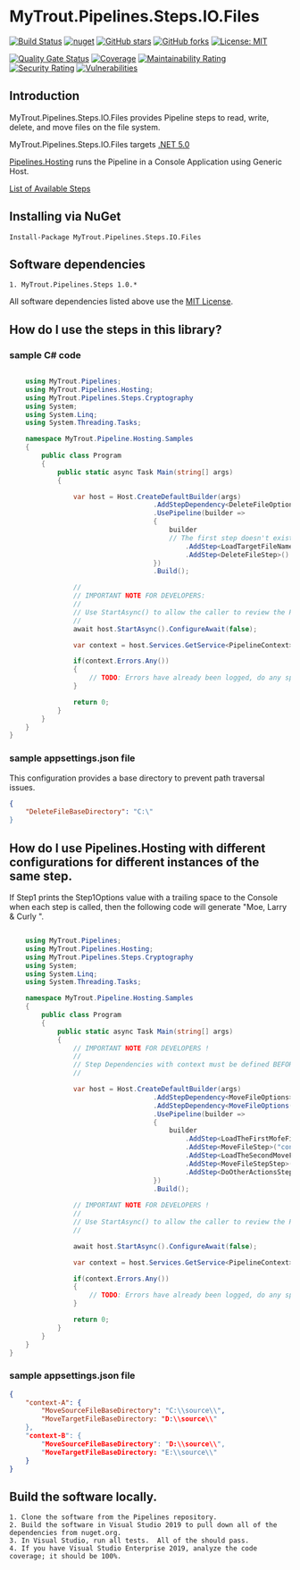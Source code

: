 # MyTrout.Pipelines.Steps.IO.Files

[![Build Status](https://dev.azure.com/mytrout/Pipelines/_apis/build/status/mytrout.Pipelines.Steps.IO.Files?branchName=master)](https://dev.azure.com/mytrout/Pipelines/_build/latest?definitionId=18&branchName=master)
[![nuget](https://buildstats.info/nuget/MyTrout.Pipelines.Steps.IO.Files?includePreReleases=true)](https://www.nuget.org/packages/MyTrout.Pipelines.Steps.IO.Files/)
[![GitHub stars](https://img.shields.io/github/stars/mytrout/Pipelines.svg)](https://github.com/mytrout/Pipelines/stargazers)
[![GitHub forks](https://img.shields.io/github/forks/mytrout/Pipelines.svg)](https://github.com/mytrout/Pipelines/network)
[![License: MIT](https://img.shields.io/github/license/mytrout/Pipelines.svg)](https://licenses.nuget.org/MIT)

[![Quality Gate Status](https://sonarcloud.io/api/project_badges/measure?project=Pipelines.Steps.IO.Files&metric=alert_status)](https://sonarcloud.io/dashboard?id=Pipelines.Steps.IO.Files)
[![Coverage](https://sonarcloud.io/api/project_badges/measure?project=Pipelines.Steps.IO.Files&metric=coverage)](https://sonarcloud.io/dashboard?id=Pipelines.Steps.IO.Files)
[![Maintainability Rating](https://sonarcloud.io/api/project_badges/measure?project=Pipelines.Steps.IO.Files&metric=sqale_rating)](https://sonarcloud.io/dashboard?id=Pipelines.Steps.IO.Files)
[![Security Rating](https://sonarcloud.io/api/project_badges/measure?project=Pipelines.Steps.IO.Files&metric=security_rating)](https://sonarcloud.io/dashboard?id=Pipelines.Steps.IO.Files)
[![Vulnerabilities](https://sonarcloud.io/api/project_badges/measure?project=Pipelines.Steps.IO.Files&metric=vulnerabilities)](https://sonarcloud.io/dashboard?id=Pipelines.Steps.IO.Files)

## Introduction

MyTrout.Pipelines.Steps.IO.Files provides Pipeline steps to read, write, delete, and move files on the file system.

MyTrout.Pipelines.Steps.IO.Files targets [.NET 5.0](https://dotnet.microsoft.com/download/dotnet/5.0)

[Pipelines.Hosting](../../../Hosting/README.md) runs the Pipeline in a Console Application using Generic Host.

[List of Available Steps](../../../Steps/README.md) 

## Installing via NuGet

    Install-Package MyTrout.Pipelines.Steps.IO.Files

## Software dependencies

    1. MyTrout.Pipelines.Steps 1.0.*

All software dependencies listed above use the [MIT License](https://licenses.nuget.org/MIT).

## How do I use the steps in this library?

### sample C# code

```csharp

    using MyTrout.Pipelines;
    using MyTrout.Pipelines.Hosting;
    using MyTrout.Pipelines.Steps.Cryptography
    using System;
    using System.Linq;
    using System.Threading.Tasks;

    namespace MyTrout.Pipeline.Hosting.Samples
    {
        public class Program
        {
            public static async Task Main(string[] args)
            {

                var host = Host.CreateDefaultBuilder(args)
                                    .AddStepDependency<DeleteFileOptions>()
                                    .UsePipeline(builder => 
                                    {
                                        builder
                                        // The first step doesn't exist and  must be user-provided.
                                            .AddStep<LoadTargetFileNameStep>()
                                            .AddStep<DeleteFileStep>()
                                    })
                                    .Build();

                //
                // IMPORTANT NOTE FOR DEVELOPERS:
                // 
                // Use StartAsync() to allow the caller to review the PipelineContext after execution.
                //
                await host.StartAsync().ConfigureAwait(false);

                var context = host.Services.GetService<PipelineContext>();

                if(context.Errors.Any())
                {
                    // TODO: Errors have already been logged, do any special error processing here.
                }

                return 0;
            }
        }
    }
}

```
### sample appsettings.json file

This configuration provides a base directory to prevent path traversal issues. 

```json
{
    "DeleteFileBaseDirectory": "C:\"
}
```

## How do I use Pipelines.Hosting with different configurations for different instances of the same step.

If Step1 prints the Step1Options value with a trailing space to the Console when each step is called, then the following code will generate "Moe, Larry & Curly ".

```csharp

    using MyTrout.Pipelines;
    using MyTrout.Pipelines.Hosting;
    using MyTrout.Pipelines.Steps.Cryptography
    using System;
    using System.Linq;
    using System.Threading.Tasks;

    namespace MyTrout.Pipeline.Hosting.Samples
    {
        public class Program
        {
            public static async Task Main(string[] args)
            {
                // IMPORTANT NOTE FOR DEVELOPERS !
                // 
                // Step Dependencies with context must be defined BEFORE UsePipelines() to load the dependencies correctly.
                //

                var host = Host.CreateDefaultBuilder(args)
                                    .AddStepDependency<MoveFileOptions>("context-A")
                                    .AddStepDependency<MoveFileOptions("context-B")
                                    .UsePipeline(builder => 
                                    {
                                        builder
                                            .AddStep<LoadTheFirstMofeFileLocationsStep>()
                                            .AddStep<MoveFileStep>("context-A")
                                            .AddStep<LoadTheSecondMoveFileLocationStep>()
                                            .AddStep<MoveFileStepStep>("context-B")
                                            .AddStep<DoOtherActionsStep>()
                                    })
                                    .Build();
                
                // IMPORTANT NOTE FOR DEVELOPERS !
                // 
                // Use StartAsync() to allow the caller to review the PipelineContext after execution.
                //

                await host.StartAsync().ConfigureAwait(false);

                var context = host.Services.GetService<PipelineContext>();

                if(context.Errors.Any())
                {
                    // TODO: Errors have already been logged, do any special error processing here.
                }

                return 0;
            }
        }
    }
}
```

### sample appsettings.json file

```json
{
    "context-A": {
        "MoveSourceFileBaseDirectory": "C:\\source\\",
        "MoveTargetFileBaseDirectory: "D:\\source\\"
    },
    "context-B": {
        "MoveSourceFileBaseDirectory": "D:\\source\\",
        "MoveTargetFileBaseDirectory: "E:\\source\\"
    }
}
```

## Build the software locally.
    1. Clone the software from the Pipelines repository.
    2. Build the software in Visual Studio 2019 to pull down all of the dependencies from nuget.org.
    3. In Visual Studio, run all tests.  All of the should pass.
    4. If you have Visual Studio Enterprise 2019, analyze the code coverage; it should be 100%.